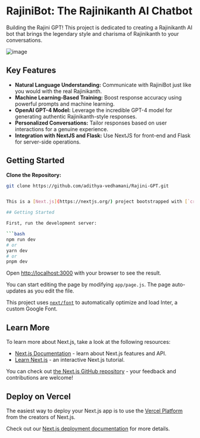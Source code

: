 # RajiniBot: The Rajinikanth AI Chatbot

Building the Rajini GPT! This project is dedicated to creating a Rajinikanth AI bot that brings the legendary style and charisma of Rajinikanth to your conversations.

![image](https://github.com/adithya-vedhamani/Rajini-GPT/assets/73640313/ca8a51e3-36e8-419f-9a0a-b84e1e3b13ec)

## Key Features

- **Natural Language Understanding:** Communicate with RajiniBot just like you would with the real Rajinikanth.
- **Machine Learning-Based Training:** Boost response accuracy using powerful prompts and machine learning.
- **OpenAI GPT-4 Model:** Leverage the incredible GPT-4 model for generating authentic Rajinikanth-style responses.
- **Personalized Conversations:** Tailor responses based on user interactions for a genuine experience.
- **Integration with NextJS and Flask:** Use NextJS for front-end and Flask for server-side operations.

## Getting Started

 **Clone the Repository:**
   ```bash
   git clone https://github.com/adithya-vedhamani/Rajini-GPT.git
   

This is a [Next.js](https://nextjs.org/) project bootstrapped with [`create-next-app`](https://github.com/vercel/next.js/tree/canary/packages/create-next-app).

## Getting Started

First, run the development server:

```bash
npm run dev
# or
yarn dev
# or
pnpm dev
```

Open [http://localhost:3000](http://localhost:3000) with your browser to see the result.

You can start editing the page by modifying `app/page.js`. The page auto-updates as you edit the file.

This project uses [`next/font`](https://nextjs.org/docs/basic-features/font-optimization) to automatically optimize and load Inter, a custom Google Font.

## Learn More

To learn more about Next.js, take a look at the following resources:

- [Next.js Documentation](https://nextjs.org/docs) - learn about Next.js features and API.
- [Learn Next.js](https://nextjs.org/learn) - an interactive Next.js tutorial.

You can check out [the Next.js GitHub repository](https://github.com/vercel/next.js/) - your feedback and contributions are welcome!

## Deploy on Vercel

The easiest way to deploy your Next.js app is to use the [Vercel Platform](https://vercel.com/new?utm_medium=default-template&filter=next.js&utm_source=create-next-app&utm_campaign=create-next-app-readme) from the creators of Next.js.

Check out our [Next.js deployment documentation](https://nextjs.org/docs/deployment) for more details.
